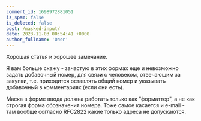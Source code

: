 ```yaml
---
comment_id: 1698972881051
is_spam: false
is_deleted: false
post: /masked-input/
date: 2023-11-03 00:54:41 +0000
author_fullname: 'Олег'
---
```


Хорошая статья и хорошее замечание.

Я вам больше скажу - зачастую в этих формах еще и невозможно задать добавочный номер, для связи с человеком, отвечающим за закупки, т.е. приходится оставлять общий номер и указывать добавочный в комментариях (если они есть).

Маска в форме ввода должна работать только как "форматтер", а не как строгая форма обозначения номера. Тоже самое касается и e-mail - там вообще согласно RFC2822 какие только адреса не допускаются.
